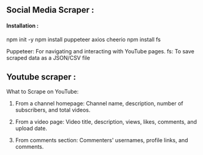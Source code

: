 ## Social Media Scraper : 


#### Installation : 

npm init -y
npm install puppeteer axios cheerio
npm install fs

Puppeteer: For navigating and interacting with YouTube pages.
fs: To save scraped data as a JSON/CSV file

## Youtube scraper : 

What to Scrape on YouTube:

1. From a channel homepage:
Channel name, description, number of subscribers, and total videos.

2. From a video page:
Video title, description, views, likes, comments, and upload date.

3. From comments section:
Commenters' usernames, profile links, and comments.